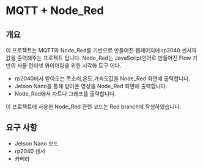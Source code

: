 
# MQTT + Node_Red

## 개요
이 프로젝트는 MQTT와 Node_Red를 기반으로 만들어진 웹페이지에 rp2040 센서의 값을 출력해주는 프로젝트 입니다.
Node_Red는 JavaScript언어로 만들어진 Flow 기반의 사물 인터넷 와이어링을 위한 시각화 도구 이다.

* rp2040에서 받아오는 목소리,온도,가속도값을 Node_Red 화면에 출력합니다.
* Jetson Nano를 통해 받아온 영상을 Node_Red 화면에 출력합니다.
* Node_Red에서 차트나 그래프를 출력합니다.

이 프로젝트에 사용한 Node_Red 관련 코드는 Red branch에 작성하였습니다.

## 요구 사항
* Jetson Nano 보드
* rp2040 센서
* 카메라
